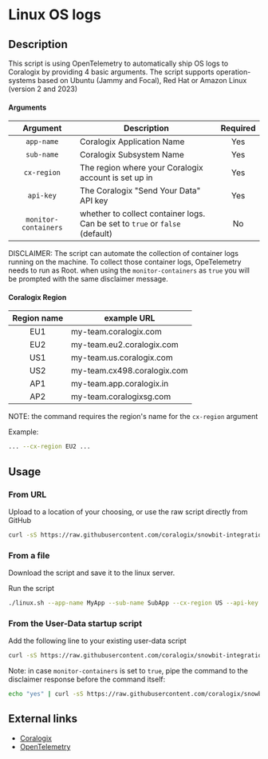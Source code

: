 # Linux OS logs

## Description
This script is using OpenTelemetry to automatically ship OS logs to Coralogix by providing 4 basic arguments.
The script supports operation-systems based on Ubuntu (Jammy and Focal), Red Hat or Amazon Linux (version 2 and 2023)

#### Arguments
|       Argument       | Description                                                                       | Required |
|:--------------------:|-----------------------------------------------------------------------------------|:--------:|
|      `app-name`      | Coralogix Application Name                                                        |   Yes    |
|      `sub-name`      | Coralogix Subsystem Name                                                          |   Yes    |
|     `cx-region`      | The region where your Coralogix account is set up in                              |   Yes    |
|      `api-key`       | The Coralogix "Send Your Data" API key                                            |   Yes    |
| `monitor-containers` | whether to collect container logs. <br/>Can be set to `true` or `false` (default) |    No    |

DISCLAIMER: The script can automate the collection of container logs running on the machine.
To collect those container logs, OpeTelemetry needs to run as Root.
when using the `monitor-containers` as `true` you will be prompted with the same disclaimer message.

#### Coralogix Region
| Region name | example URL                 |
|:-----------:|-----------------------------|
|     EU1     | my-team.coralogix.com       |
|     EU2     | my-team.eu2.coralogix.com   |
|     US1     | my-team.us.coralogix.com    |
|     US2     | my-team.cx498.coralogix.com |
|     AP1     | my-team.app.coralogix.in    |
|     AP2     | my-team.coralogixsg.com     |

NOTE: the command requires the region's name for the `cx-region` argument

Example:
```bash
... --cx-region EU2 ...
```

## Usage

### From URL
Upload to a location of your choosing, or use the raw script directly from GitHub 

```bash
curl -sS https://raw.githubusercontent.com/coralogix/snowbit-integrations/feature/os-logs-script/SIEM%20%26%20SaaS/OS%20Logs/Linux/linux.sh | bash -s -- --app-name MyApp --sub-name SubApp --cx-region US --api-key abc123
```

### From a file
Download the script and save it to the linux server.

Run the script 
```bash
./linux.sh --app-name MyApp --sub-name SubApp --cx-region US --api-key abc123
```
### From the User-Data startup script
Add the following line to your existing user-data script
```bash
curl -sS https://raw.githubusercontent.com/coralogix/snowbit-integrations/master/SIEM%20%26%20SaaS/OS%20Logs/Linux/linux.sh | bash -s -- --app-name MyApp --sub-name SubApp --cx-region US --api-key abc123
```
Note: in case `monitor-containers` is set to `true`, pipe the command to the disclaimer response before the command itself:
```bash
echo "yes" | curl -sS https://raw.githubusercontent.com/coralogix/snowbit-integrations/master/SIEM%20%26%20SaaS/OS%20Logs/Linux/linux.sh | bash -s -- --app-name MyApp --sub-name SubApp --cx-region US --api-key abc123 --monitor-containers true
```

## External links
* [Coralogix](https://coralogix.com/)
* [OpenTelemetry](https://opentelemetry.io/)
